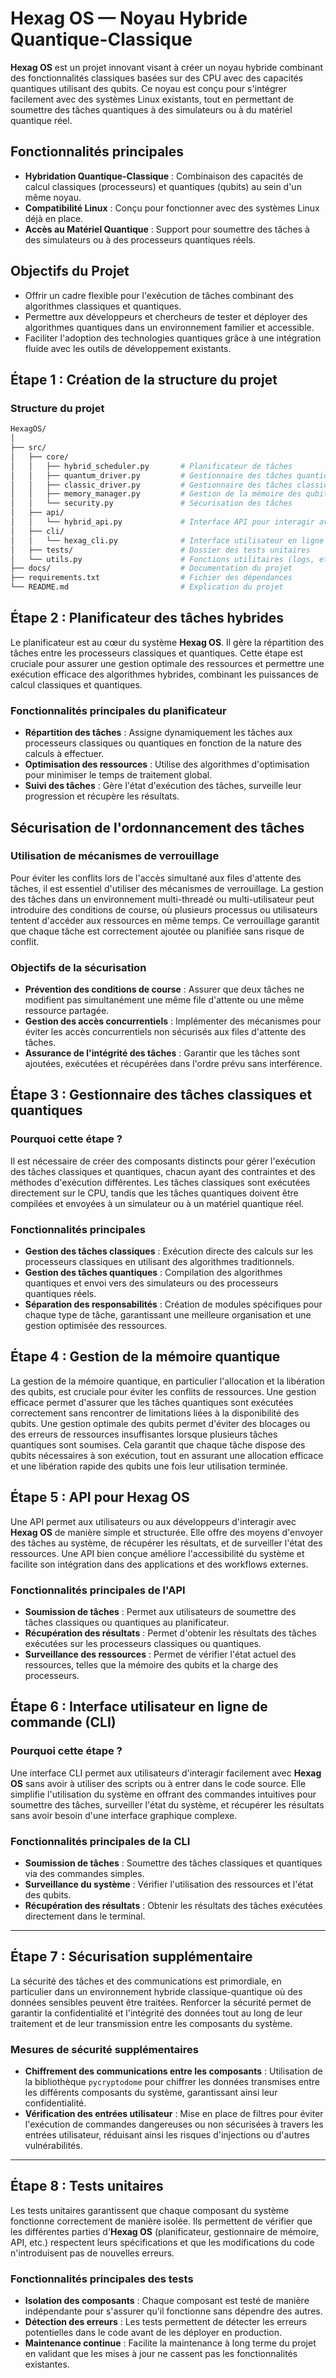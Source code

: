 # Hexag OS — Noyau Hybride Quantique-Classique

**Hexag OS** est un projet innovant visant à créer un noyau hybride combinant des fonctionnalités classiques basées sur des CPU avec des capacités quantiques utilisant des qubits. Ce noyau est conçu pour s'intégrer facilement avec des systèmes Linux existants, tout en permettant de soumettre des tâches quantiques à des simulateurs ou à du matériel quantique réel.

## Fonctionnalités principales

- **Hybridation Quantique-Classique** : Combinaison des capacités de calcul classiques (processeurs) et quantiques (qubits) au sein d'un même noyau.
- **Compatibilité Linux** : Conçu pour fonctionner avec des systèmes Linux déjà en place.
- **Accès au Matériel Quantique** : Support pour soumettre des tâches à des simulateurs ou à des processeurs quantiques réels.

## Objectifs du Projet

- Offrir un cadre flexible pour l'exécution de tâches combinant des algorithmes classiques et quantiques.
- Permettre aux développeurs et chercheurs de tester et déployer des algorithmes quantiques dans un environnement familier et accessible.
- Faciliter l'adoption des technologies quantiques grâce à une intégration fluide avec les outils de développement existants.


## Étape 1 : Création de la structure du projet
### Structure du projet

```bash
HexagOS/
│
├── src/
│   ├── core/
│   │   ├── hybrid_scheduler.py       # Planificateur de tâches
│   │   ├── quantum_driver.py         # Gestionnaire des tâches quantiques
│   │   ├── classic_driver.py         # Gestionnaire des tâches classiques
│   │   ├── memory_manager.py         # Gestion de la mémoire des qubits
│   │   └── security.py               # Sécurisation des tâches
│   ├── api/
│   │   └── hybrid_api.py             # Interface API pour interagir avec le noyau
│   ├── cli/
│   │   └── hexag_cli.py              # Interface utilisateur en ligne de commande
│   ├── tests/                        # Dossier des tests unitaires
│   └── utils.py                      # Fonctions utilitaires (logs, etc.)
├── docs/                             # Documentation du projet
├── requirements.txt                  # Fichier des dépendances
└── README.md                         # Explication du projet
```

## Étape 2 : Planificateur des tâches hybrides

Le planificateur est au cœur du système **Hexag OS**. Il gère la répartition des tâches entre les processeurs classiques et quantiques. Cette étape est cruciale pour assurer une gestion optimale des ressources et permettre une exécution efficace des algorithmes hybrides, combinant les puissances de calcul classiques et quantiques.

### Fonctionnalités principales du planificateur

- **Répartition des tâches** : Assigne dynamiquement les tâches aux processeurs classiques ou quantiques en fonction de la nature des calculs à effectuer.
- **Optimisation des ressources** : Utilise des algorithmes d'optimisation pour minimiser le temps de traitement global.
- **Suivi des tâches** : Gère l'état d'exécution des tâches, surveille leur progression et récupère les résultats.

## Sécurisation de l'ordonnancement des tâches

### Utilisation de mécanismes de verrouillage

Pour éviter les conflits lors de l'accès simultané aux files d'attente des tâches, il est essentiel d'utiliser des mécanismes de verrouillage. La gestion des tâches dans un environnement multi-threadé ou multi-utilisateur peut introduire des conditions de course, où plusieurs processus ou utilisateurs tentent d'accéder aux ressources en même temps. Ce verrouillage garantit que chaque tâche est correctement ajoutée ou planifiée sans risque de conflit.

### Objectifs de la sécurisation

- **Prévention des conditions de course** : Assurer que deux tâches ne modifient pas simultanément une même file d'attente ou une même ressource partagée.
- **Gestion des accès concurrentiels** : Implémenter des mécanismes pour éviter les accès concurrentiels non sécurisés aux files d'attente des tâches.
- **Assurance de l'intégrité des tâches** : Garantir que les tâches sont ajoutées, exécutées et récupérées dans l'ordre prévu sans interférence.

## Étape 3 : Gestionnaire des tâches classiques et quantiques

### Pourquoi cette étape ?

Il est nécessaire de créer des composants distincts pour gérer l'exécution des tâches classiques et quantiques, chacun ayant des contraintes et des méthodes d'exécution différentes. Les tâches classiques sont exécutées directement sur le CPU, tandis que les tâches quantiques doivent être compilées et envoyées à un simulateur ou à un matériel quantique réel.

### Fonctionnalités principales

- **Gestion des tâches classiques** : Exécution directe des calculs sur les processeurs classiques en utilisant des algorithmes traditionnels.
- **Gestion des tâches quantiques** : Compilation des algorithmes quantiques et envoi vers des simulateurs ou des processeurs quantiques réels.
- **Séparation des responsabilités** : Création de modules spécifiques pour chaque type de tâche, garantissant une meilleure organisation et une gestion optimisée des ressources.

## Étape 4 : Gestion de la mémoire quantique

La gestion de la mémoire quantique, en particulier l'allocation et la libération des qubits, est cruciale pour éviter les conflits de ressources. Une gestion efficace permet d'assurer que les tâches quantiques sont exécutées correctement sans rencontrer de limitations liées à la disponibilité des qubits.
Une gestion optimale des qubits permet d'éviter des blocages ou des erreurs de ressources insuffisantes lorsque plusieurs tâches quantiques sont soumises. Cela garantit que chaque tâche dispose des qubits nécessaires à son exécution, tout en assurant une allocation efficace et une libération rapide des qubits une fois leur utilisation terminée.

## Étape 5 : API pour Hexag OS

Une API permet aux utilisateurs ou aux développeurs d'interagir avec **Hexag OS** de manière simple et structurée. Elle offre des moyens d'envoyer des tâches au système, de récupérer les résultats, et de surveiller l'état des ressources. Une API bien conçue améliore l'accessibilité du système et facilite son intégration dans des applications et des workflows externes.

### Fonctionnalités principales de l'API

- **Soumission de tâches** : Permet aux utilisateurs de soumettre des tâches classiques ou quantiques au planificateur.
- **Récupération des résultats** : Permet d'obtenir les résultats des tâches exécutées sur les processeurs classiques ou quantiques.
- **Surveillance des ressources** : Permet de vérifier l'état actuel des ressources, telles que la mémoire des qubits et la charge des processeurs.

## Étape 6 : Interface utilisateur en ligne de commande (CLI)

### Pourquoi cette étape ?

Une interface CLI permet aux utilisateurs d'interagir facilement avec **Hexag OS** sans avoir à utiliser des scripts ou à entrer dans le code source. Elle simplifie l'utilisation du système en offrant des commandes intuitives pour soumettre des tâches, surveiller l'état du système, et récupérer les résultats sans avoir besoin d'une interface graphique complexe.

### Fonctionnalités principales de la CLI

- **Soumission de tâches** : Soumettre des tâches classiques et quantiques via des commandes simples.
- **Surveillance du système** : Vérifier l'utilisation des ressources et l'état des qubits.
- **Récupération des résultats** : Obtenir les résultats des tâches exécutées directement dans le terminal.

---

## Étape 7 : Sécurisation supplémentaire



La sécurité des tâches et des communications est primordiale, en particulier dans un environnement hybride classique-quantique où des données sensibles peuvent être traitées. Renforcer la sécurité permet de garantir la confidentialité et l'intégrité des données tout au long de leur traitement et de leur transmission entre les composants du système.

### Mesures de sécurité supplémentaires

- **Chiffrement des communications entre les composants** : Utilisation de la bibliothèque `pycryptodome` pour chiffrer les données transmises entre les différents composants du système, garantissant ainsi leur confidentialité.
- **Vérification des entrées utilisateur** : Mise en place de filtres pour éviter l'exécution de commandes dangereuses ou non sécurisées à travers les entrées utilisateur, réduisant ainsi les risques d'injections ou d'autres vulnérabilités.

---

## Étape 8 : Tests unitaires



Les tests unitaires garantissent que chaque composant du système fonctionne correctement de manière isolée. Ils permettent de vérifier que les différentes parties d'**Hexag OS** (planificateur, gestionnaire de mémoire, API, etc.) respectent leurs spécifications et que les modifications du code n'introduisent pas de nouvelles erreurs.

### Fonctionnalités principales des tests

- **Isolation des composants** : Chaque composant est testé de manière indépendante pour s'assurer qu'il fonctionne sans dépendre des autres.
- **Détection des erreurs** : Les tests permettent de détecter les erreurs potentielles dans le code avant de les déployer en production.
- **Maintenance continue** : Facilite la maintenance à long terme du projet en validant que les mises à jour ne cassent pas les fonctionnalités existantes.
